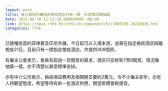 ```yaml
---
layout: post
title: 有公會指外傭指定檢疫酒店只有一間　形容情況像抽獎
date: 2021-08-30 12:23:59.000000000 +08:00
link: https://news.rthk.hk/rthk/ch/component/k2/1608198-20210830.htm
categories: rthk
---
```


已接種疫苗的菲律賓及印尼外傭，今日起可以入境本港，並需在指定檢疫酒店隔離檢疫21日，目前只有一間指定檢疫酒店，共提供409間房。

有僱主公會表示，會員有超過一百間房的需求，酒店只安排到7至8間房，情況像抽獎一樣，亦不清楚以甚麼標準安排。

亦有中介公司表示，檢疫酒店費用及相關開支要約2萬元，令不少僱主卻步。亦有人持觀望態度，希望等待有新一批酒店供應，期望房價會較便宜。
